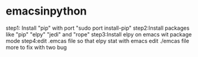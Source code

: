 # emacsinpython


step1:
Install "pip" with port "sudo port install-pip"
step2:Install packages like "pip" "elpy" "jedi" and "rope"
step3:Install elpy on emacs wit package mode
step4:edit .emcas file so that elpy stat with emacs edit ./emcas file more to fix with two bug 
